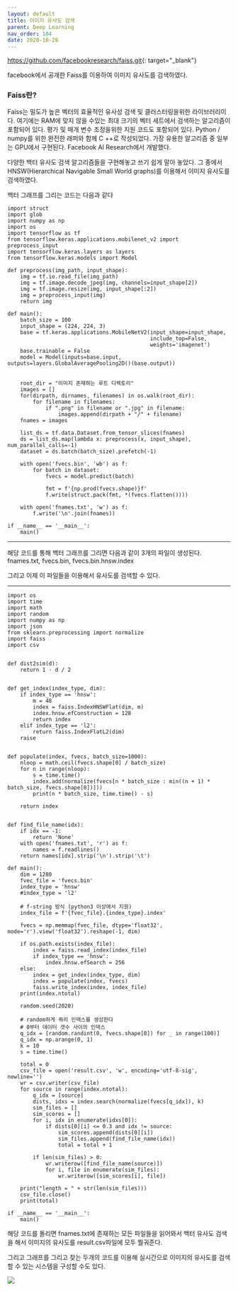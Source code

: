 ```yaml
---
layout: default
title: 이미지 유사도 검색
parent: Deep Learning
nav_order: 104
date: 2020-10-28
---
```


<https://github.com/facebookresearch/faiss.git>{: target="_blank"}

facebook에서 공개한 Faiss를 이용하여 이미지 유사도를 검색하였다. 

### Faiss란?
Faiss는 밀도가 높은 벡터의 효율적인 유사성 검색 및 클러스터링을위한 라이브러리이다. 여기에는 RAM에 맞지 않을 수있는 최대 크기의 벡터 세트에서 검색하는 알고리즘이 포함되어 있다. 평가 및 매개 변수 조정을위한 지원 코드도 포함되어 있다. Python / numpy를 위한 완전한 래퍼와 함께 C ++로 작성되었다. 가장 유용한 알고리즘 중 일부는 GPU에서 구현된다. Facebook AI Research에서 개발했다.


다양한 백터 유사도 검색 알고리즘들을 구현해놓고 쓰기 쉽게 말아 놓았다. 그 중에서 HNSW(Hierarchical Navigable Small World graphs)를 이용해서 이미지 유사도를 검색하였다.


백터 그래프를 그리는 코드는 다음과 같다
```
import struct
import glob
import numpy as np
import os
import tensorflow as tf
from tensorflow.keras.applications.mobilenet_v2 import preprocess_input
import tensorflow.keras.layers as layers
from tensorflow.keras.models import Model

def preprocess(img_path, input_shape):
    img = tf.io.read_file(img_path)
    img = tf.image.decode_jpeg(img, channels=input_shape[2])
    img = tf.image.resize(img, input_shape[:2])
    img = preprocess_input(img)
    return img

def main():
    batch_size = 100
    input_shape = (224, 224, 3)
    base = tf.keras.applications.MobileNetV2(input_shape=input_shape,
                                             include_top=False,
                                             weights='imagenet')
    base.trainable = False
    model = Model(inputs=base.input, outputs=layers.GlobalAveragePooling2D()(base.output))


    root_dir = "이미지 존재하는 루트 디렉토리"
    images = []
    for(dirpath, dirnames, filenames) in os.walk(root_dir):
        for filename in filenames:
            if ".png" in filename or ".jpg" in filename:
                images.append(dirpath + "/" + filename)
    fnames = images

    list_ds = tf.data.Dataset.from_tensor_slices(fnames)
    ds = list_ds.map(lambda x: preprocess(x, input_shape), num_parallel_calls=-1)
    dataset = ds.batch(batch_size).prefetch(-1)

    with open('fvecs.bin', 'wb') as f:
        for batch in dataset:
            fvecs = model.predict(batch)

            fmt = f'{np.prod(fvecs.shape)}f'
            f.write(struct.pack(fmt, *(fvecs.flatten())))

    with open('fnames.txt', 'w') as f:
        f.write('\n'.join(fnames))

if __name__ == '__main__':
    main()
```

---

해당 코드를 통해 백터 그래프를 그리면 다음과 같이 3개의 파일이 생성된다. fnames.txt, fvecs.bin, fvecs.bin.hnsw.index

그리고 이제 이 파일들을 이용해서 유사도를 검색할 수 있다.

---

```
import os
import time
import math
import random
import numpy as np
import json
from sklearn.preprocessing import normalize
import faiss
import csv


def dist2sim(d):
    return 1 - d / 2
    

def get_index(index_type, dim):
    if index_type == 'hnsw':
        m = 48
        index = faiss.IndexHNSWFlat(dim, m)
        index.hnsw.efConstruction = 128
        return index
    elif index_type == 'l2':
        return faiss.IndexFlatL2(dim)
    raise


def populate(index, fvecs, batch_size=1000):
    nloop = math.ceil(fvecs.shape[0] / batch_size)
    for n in range(nloop):
        s = time.time()
        index.add(normalize(fvecs[n * batch_size : min((n + 1) * batch_size, fvecs.shape[0])]))
        print(n * batch_size, time.time() - s)

    return index


def find_file_name(idx):
	if idx == -1:
		return 'None'
	with open('fnames.txt', 'r') as f:
		names = f.readlines()
	return names[idx].strip('\n').strip('\t')

def main():
    dim = 1280
    fvec_file = 'fvecs.bin'
    index_type = 'hnsw'
    #index_type = 'l2'

	# f-string 방식 (python3 이상에서 지원)
    index_file = f'{fvec_file}.{index_type}.index'

    fvecs = np.memmap(fvec_file, dtype='float32', mode='r').view('float32').reshape(-1, dim)

    if os.path.exists(index_file):
        index = faiss.read_index(index_file)
        if index_type == 'hnsw':
            index.hnsw.efSearch = 256
    else:
        index = get_index(index_type, dim)
        index = populate(index, fvecs)
        faiss.write_index(index, index_file)
    print(index.ntotal)

    random.seed(2020)
    
	# random하게 쿼리 인덱스를 생성한다
    # 0부터 데이터 갯수 사이의 인덱스
    q_idx = [random.randint(0, fvecs.shape[0]) for _ in range(100)]
    q_idx = np.arange(0, 1)
    k = 10
    s = time.time()
    
    total = 0
    csv_file = open('result.csv', 'w', encoding='utf-8-sig', newline='')
    wr = csv.writer(csv_file)
    for source in range(index.ntotal):
    	q_idx = [source]
    	dists, idxs = index.search(normalize(fvecs[q_idx]), k)
    	sim_files = []
    	sim_scores = []
    	for i, idx in enumerate(idxs[0]):
    		if dists[0][i] <= 0.3 and idx != source:
    			sim_scores.append(dists[0][i])
    			sim_files.append(find_file_name(idx))
    			total = total + 1

    	if len(sim_files) > 0:
    		wr.writerow([find_file_name(source)])
    		for i, file in enumerate(sim_files):
    			wr.writerow([sim_scores[i], file])

    print("length = " + str(len(sim_files)))
    csv_file.close()
    print(total)
  
if __name__ == '__main__':
    main()
```

해당 코드를 돌리면 fnames.txt에 존재하는 모든 파일들을 읽어와서 백터 유사도 검색을 해서 이미지의 유사도를 result.csv파일에 모두 뛀궈준다.

그리고 그래프를 그리고 찾는 두개의 코드를 이용해 실시간으로 이미지의 유사도를 검색할 수 있는 시스템을 구성할 수도 있다.

<img src="similary.png"/>